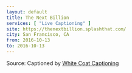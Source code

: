 ```yaml
---
layout: default
title: The Next Billion
services: [ "Live Captioning" ]
site: https://thenextbillion.splashthat.com/
city: San Francisco, CA
from: 2016-10-13
to: 2016-10-13
---
```


Source: Captioned by [White Coat Captioning](http://www.whitecoatcaptioning.com/)